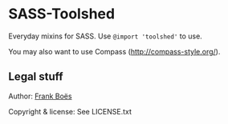 SASS-Toolshed
=============

Everyday mixins for SASS. Use `@import 'toolshed'` to use.

You may also want to use Compass (http://compass-style.org/).

Legal stuff
-----------

Author: [Frank Boës](http://3960.org)

Copyright & license: See LICENSE.txt